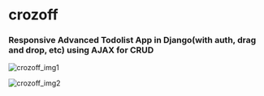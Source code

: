 # crozoff

### Responsive Advanced Todolist App in Django(with auth, drag and drop, etc) using AJAX for CRUD

![crozoff_img1](https://user-images.githubusercontent.com/36954087/90344730-4502ca80-e014-11ea-8107-cae7fd573dec.png)



![crozoff_img2](https://user-images.githubusercontent.com/36954087/90344736-6368c600-e014-11ea-96bc-662457026efa.png)
